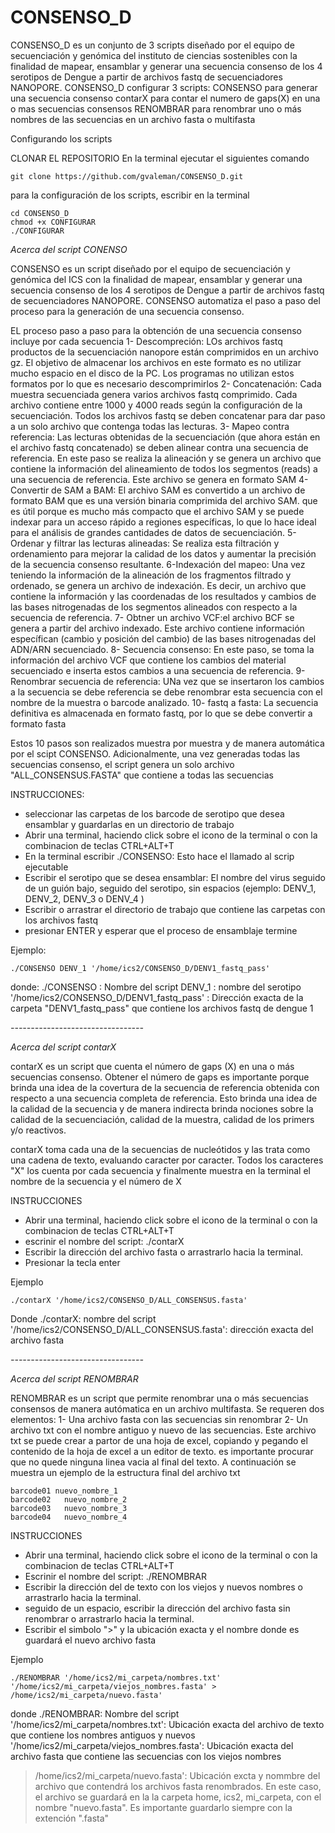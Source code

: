 # CONSENSO_D
CONSENSO_D es un conjunto de 3 scripts diseñado por el equipo de secuenciación y genómica del instituto de ciencias sostenibles con la finalidad de mapear, ensamblar y generar una secuencia consenso de los 4 serotipos de Dengue a partir de archivos fastq de secuenciadores NANOPORE.
CONSENSO_D configurar 3 scripts:
	CONSENSO para generar una secuencia consenso
	contarX para contar el numero de gaps(X) en una o mas secuencias consensos
	RENOMBRAR para renombrar uno o más nombres de las secuencias en un archivo fasta o multifasta

Configurando los scripts

CLONAR EL REPOSITORIO
En la terminal ejecutar el siguientes comando
```
git clone https://github.com/gvaleman/CONSENSO_D.git
```
para la configuración de los scripts, escribir en la terminal
```
cd CONSENSO_D
chmod +x CONFIGURAR
./CONFIGURAR
```
*Acerca del script CONENSO*

CONSENSO es un script diseñado por el equipo de secuenciación y genómica del ICS con la finalidad de mapear, ensamblar y generar una secuencia consenso de los 4 serotipos de Dengue a partir de archivos fastq de secuenciadores NANOPORE.
CONSENSO automatiza el paso a paso del proceso para la generación de una secuencia consenso.

EL proceso paso a paso para la obtención de una secuencia consenso incluye por cada secuencia
   1- Descompreción: LOs archivos fastq productos de la secuenciación nanopore están comprimidos en un archivo gz. El objetivo de almacenar los archivos en este formato es no utilizar mucho espacio en el disco de la PC. Los programas no utilizan estos formatos por lo que es necesario descomprimirlos
   2- Concatenación: Cada muestra secuenciada genera varios archivos fastq comprimido. Cada archivo contiene entre 1000 y 4000 reads según la configuración de la secuenciación. Todos los archivos fastq se deben concatenar para dar paso a un solo archivo que contenga todas las lecturas.
   3- Mapeo contra referencia: Las lecturas obtenidas de la secuenciación (que ahora están en el archivo fastq concatenado) se deben alinear contra una secuencia de referencia. En este paso se realiza la alineación y se genera un archivo que contiene la información del alineamiento de todos los segmentos (reads) a una secuencia de referencia. Este archivo se genera en formato SAM
   4- Convertir de SAM a BAM: El archivo SAM es convertido a un archivo de formato BAM que es una versión binaria comprimida del archivo SAM. que es útil porque es mucho más compacto que el archivo SAM y se puede indexar para un acceso rápido a regiones específicas, lo que lo hace ideal para el análisis de grandes cantidades de datos de secuenciación.
   5- Ordenar y filtrar las lecturas alineadas: Se realiza esta filtración y ordenamiento para mejorar la calidad de los datos y aumentar la precisión de la secuencia consenso resultante.
   6-Indexación del mapeo: Una vez teniendo la información de la alineación de los fragmentos filtrado y ordenado, se genera un archivo de indexación. Es decir, un archivo que contiene la información y las coordenadas de los resultados y cambios de las bases nitrogenadas de los segmentos alineados con respecto a la secuencia de referencia. 
   7- Obtner un archivo VCF:el archivo BCF se genera a partir del archivo indexado. Este archivo contiene información específican (cambio y posición del cambio) de las bases nitrogenadas del ADN/ARN secuenciado. 
   8- Secuencia consenso: En este paso, se toma la información del archivo VCF que contiene los cambios del material secuenciado e inserta estos cambios a una secuencia de referencia. 
   9- Renombrar secuencia de referencia: UNa vez que se insertaron los cambios a la secuencia se debe referencia se debe renombrar esta secuencia con el nombre de la muestra o barcode analizado.
   10- fastq a fasta: La secuencia definitiva es almacenada en formato fastq, por lo que se debe convertir a formato fasta

Estos 10 pasos son realizados muestra por muestra y de manera automática por el scipt CONSENSO. Adicionalmente, una vez generadas todas las secuencias consenso, el script genera un solo archivo "ALL_CONSENSUS.FASTA" que contiene a todas las secuencias

INSTRUCCIONES:
- seleccionar las carpetas de los barcode de serotipo que desea ensamblar y guardarlas en un directorio de trabajo
- Abrir una terminal, haciendo click sobre el icono de la terminal o con la combinacion de teclas CTRL+ALT+T
- En la terminal escribir ./CONSENSO: Esto hace el llamado al scrip ejecutable
- Escribir el serotipo que se desea ensamblar: El nombre del virus seguido de un guión bajo, seguido del serotipo, sin espacios (ejemplo: DENV_1, DENV_2, DENV_3 o DENV_4 )
- Escribir o arrastrar el directorio de trabajo que contiene las carpetas con los archivos fastq
- presionar ENTER y esperar que el proceso de ensamblaje termine

Ejemplo:
```
./CONSENSO DENV_1 '/home/ics2/CONSENSO_D/DENV1_fastq_pass'
```
  donde:
./CONSENSO : Nombre del script
DENV_1 : nombre del serotipo
'/home/ics2/CONSENSO_D/DENV1_fastq_pass' : Dirección exacta de la carpeta "DENV1_fastq_pass" que contiene los archivos fastq de dengue 1


*---------------------------------* 


*Acerca del script contarX*

contarX es un script que cuenta el número de gaps (X) en una o más secuencias consenso.
Obtener el número de gaps es importante porque brinda una idea de la covertura de la secuencia de referencia obtenida con respecto a una secuencia completa de referencia. Esto brinda una idea de la calidad de la secuencia y de manera indirecta brinda nociones sobre la calidad de la secuenciación, calidad de la muestra, calidad de los primers y/o reactivos.

contarX toma cada una de la secuencias de nucleótidos y las trata como una cadena de texto, evaluando caracter por caracter. Todos los caracteres "X" los cuenta por cada secuencia y finalmente muestra en la terminal el nombre de la secuencia y el número de X

INSTRUCCIONES
- Abrir una terminal, haciendo click sobre el icono de la terminal o con la combinacion de teclas CTRL+ALT+T
- escrinir el nombre del script: ./contarX
- Escribir la dirección del archivo fasta o arrastrarlo hacia la terminal.
- Presionar la tecla enter

Ejemplo
```
./contarX '/home/ics2/CONSENSO_D/ALL_CONSENSUS.fasta'
```
      
 Donde
   ./contarX: nombre del script
   '/home/ics2/CONSENSO_D/ALL_CONSENSUS.fasta': dirección exacta del archivo fasta 
   
   
   *---------------------------------* 


*Acerca del script RENOMBRAR*

RENOMBRAR es un script que permite renombrar una o más secuencias consensos de manera autómatica en un archivo multifasta.
Se requeren dos elementos:
 1- Una archivo fasta con las secuencias sin renombrar
 2- Un archivo txt con el nombre antiguo y nuevo de las secuencias. Este archivo txt se puede crear a partor de una hoja de excel, copiando y pegando el contenido de la hoja de excel a un editor de texto. es importante procurar que no quede ninguna linea vacia al final del texto. A continuación se muestra un ejemplo de la estructura final del archivo txt
 ```
barcode01 nuevo_nombre_1
barcode02	nuevo_nombre_2
barcode03	nuevo_nombre_3
barcode04	nuevo_nombre_4
```

INSTRUCCIONES
- Abrir una terminal, haciendo click sobre el icono de la terminal o con la combinacion de teclas CTRL+ALT+T
- Escrinir el nombre del script: ./RENOMBRAR
- Escribir la dirección del de texto con los viejos y nuevos nombres o arrastrarlo hacia la terminal.
- seguido de un espacio, escribir la dirección del archivo fasta sin renombrar o arrastrarlo hacia la terminal.
- Escribir el simbolo ">" y la ubicación exacta y el nombre donde es guardará el nuevo archivo fasta

Ejemplo
```
./RENOMBRAR '/home/ics2/mi_carpeta/nombres.txt'  '/home/ics2/mi_carpeta/viejos_nombres.fasta' > /home/ics2/mi_carpeta/nuevo.fasta'
```

  donde
 ./RENOMBRAR: Nombre del script
 '/home/ics2/mi_carpeta/nombres.txt': Ubicación exacta del archivo de texto que contiene los nombres antiguos y nuevos
 '/home/ics2/mi_carpeta/viejos_nombres.fasta': Ubicación exacta del archivo fasta que contiene las secuencias con los viejos nombres
  > /home/ics2/mi_carpeta/nuevo.fasta': Ubicación excta y nommbre del archivo que contendrá los archivos fasta renombrados. En este caso, el archivo se guardará en la la carpeta home, ics2, mi_carpeta, con el nombre "nuevo.fasta". Es importante guardarlo siempre con la extención ".fasta"
 

